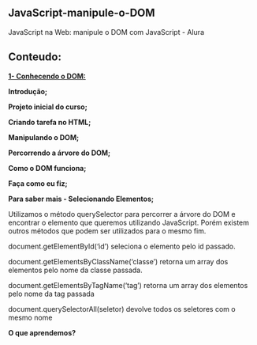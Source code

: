 ## JavaScript-manipule-o-DOM

 JavaScript na Web: manipule o DOM com JavaScript - Alura

## Conteudo:

**<u>1- Conhecendo o DOM:</u>**

**Introdução;**

**Projeto inicial do curso;**

**Criando tarefa no HTML;**

**Manipulando o DOM;**

**Percorrendo a árvore do DOM;**

**Como o DOM funciona;**

**Faça como eu fiz;**

**Para saber mais - Selecionando Elementos;**

Utilizamos o método querySelector para percorrer a árvore do DOM e encontrar o elemento que queremos utilizando JavaScript. Porém existem outros métodos que podem ser utilizados para o mesmo fim.

document.getElementById(‘id’) seleciona o elemento pelo id passado.

document.getElementsByClassName(‘classe’) retorna um array dos elementos pelo nome da classe passada.

document.getElementsByTagName(‘tag’) retorna um array dos elementos pelo nome da tag passada

document.querySelectorAll(seletor) devolve todos os seletores com o mesmo nome

**O que aprendemos?**


